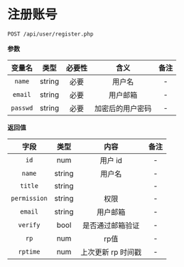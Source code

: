 # 注册账号

```bash
POST /api/user/register.php
```

**参数**

|  变量名  |  类型  | 必要性 |       含义       | 备注 |
| :------: | :----: | :----: | :--------------: | :--: |
|  `name`  | string |  必要  |      用户名      |  -   |
| `email`  | string |  必要  |     用户邮箱     |  -   |
| `passwd` | string |  必要  | 加密后的用户密码 |  -   |

**返回值**

|     字段     |  类型  |        内容        | 备注 |
| :----------: | :----: | :----------------: | :--: |
|     `id`     |  num   |      用户 id       |  -   |
|    `name`    | string |       用户名       |  -   |
|   `title`    | string |                    |  -   |
| `permission` | string |        权限        |  -   |
|   `email`    | string |      用户邮箱      |  -   |
|   `verify`   |  bool  |  是否通过邮箱验证  |  -   |
|     `rp`     |  num   |        rp值        |  -   |
|   `rptime`   |  num   | 上次更新 rp 时间戳 |  -   |